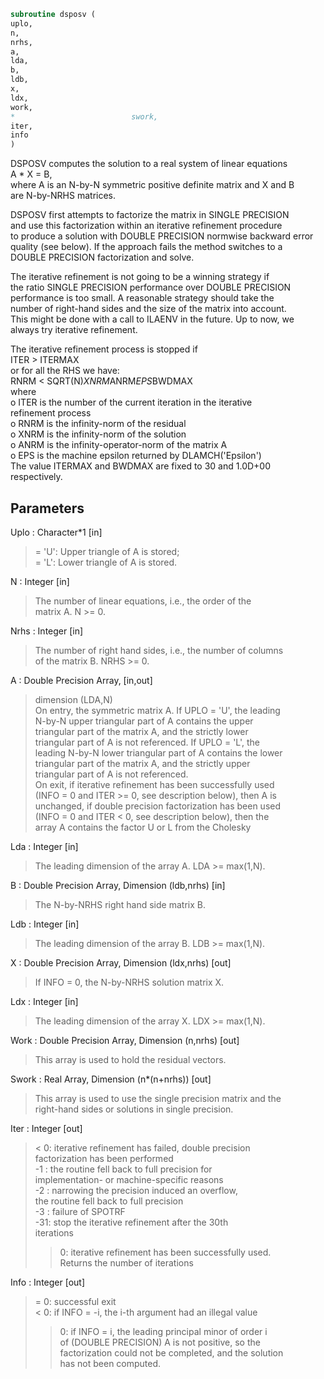 ```fortran  
subroutine dsposv (  
uplo,  
n,  
nrhs,  
a,  
lda,  
b,  
ldb,  
x,  
ldx,  
work,  
*                          swork,  
iter,  
info  
)  
```  
  
DSPOSV computes the solution to a real system of linear equations  
A * X = B,  
where A is an N-by-N symmetric positive definite matrix and X and B  
are N-by-NRHS matrices.  
  
DSPOSV first attempts to factorize the matrix in SINGLE PRECISION  
and use this factorization within an iterative refinement procedure  
to produce a solution with DOUBLE PRECISION normwise backward error  
quality (see below). If the approach fails the method switches to a  
DOUBLE PRECISION factorization and solve.  
  
The iterative refinement is not going to be a winning strategy if  
the ratio SINGLE PRECISION performance over DOUBLE PRECISION  
performance is too small. A reasonable strategy should take the  
number of right-hand sides and the size of the matrix into account.  
This might be done with a call to ILAENV in the future. Up to now, we  
always try iterative refinement.  
  
The iterative refinement process is stopped if  
ITER > ITERMAX  
or for all the RHS we have:  
RNRM < SQRT(N)*XNRM*ANRM*EPS*BWDMAX  
where  
o ITER is the number of the current iteration in the iterative  
refinement process  
o RNRM is the infinity-norm of the residual  
o XNRM is the infinity-norm of the solution  
o ANRM is the infinity-operator-norm of the matrix A  
o EPS is the machine epsilon returned by DLAMCH('Epsilon')  
The value ITERMAX and BWDMAX are fixed to 30 and 1.0D+00  
respectively.  
  
## Parameters  
Uplo : Character*1 [in]  
> = 'U':  Upper triangle of A is stored;  
> = 'L':  Lower triangle of A is stored.  
  
N : Integer [in]  
> The number of linear equations, i.e., the order of the  
> matrix A.  N >= 0.  
  
Nrhs : Integer [in]  
> The number of right hand sides, i.e., the number of columns  
> of the matrix B.  NRHS >= 0.  
  
A : Double Precision Array, [in,out]  
> dimension (LDA,N)  
> On entry, the symmetric matrix A.  If UPLO = 'U', the leading  
> N-by-N upper triangular part of A contains the upper  
> triangular part of the matrix A, and the strictly lower  
> triangular part of A is not referenced.  If UPLO = 'L', the  
> leading N-by-N lower triangular part of A contains the lower  
> triangular part of the matrix A, and the strictly upper  
> triangular part of A is not referenced.  
> On exit, if iterative refinement has been successfully used  
> (INFO = 0 and ITER >= 0, see description below), then A is  
> unchanged, if double precision factorization has been used  
> (INFO = 0 and ITER < 0, see description below), then the  
> array A contains the factor U or L from the Cholesky  
  
Lda : Integer [in]  
> The leading dimension of the array A.  LDA >= max(1,N).  
  
B : Double Precision Array, Dimension (ldb,nrhs) [in]  
> The N-by-NRHS right hand side matrix B.  
  
Ldb : Integer [in]  
> The leading dimension of the array B.  LDB >= max(1,N).  
  
X : Double Precision Array, Dimension (ldx,nrhs) [out]  
> If INFO = 0, the N-by-NRHS solution matrix X.  
  
Ldx : Integer [in]  
> The leading dimension of the array X.  LDX >= max(1,N).  
  
Work : Double Precision Array, Dimension (n,nrhs) [out]  
> This array is used to hold the residual vectors.  
  
Swork : Real Array, Dimension (n*(n+nrhs)) [out]  
> This array is used to use the single precision matrix and the  
> right-hand sides or solutions in single precision.  
  
Iter : Integer [out]  
> < 0: iterative refinement has failed, double precision  
> factorization has been performed  
> -1 : the routine fell back to full precision for  
> implementation- or machine-specific reasons  
> -2 : narrowing the precision induced an overflow,  
> the routine fell back to full precision  
> -3 : failure of SPOTRF  
> -31: stop the iterative refinement after the 30th  
> iterations  
> > 0: iterative refinement has been successfully used.  
> Returns the number of iterations  
  
Info : Integer [out]  
> = 0:  successful exit  
> < 0:  if INFO = -i, the i-th argument had an illegal value  
> > 0:  if INFO = i, the leading principal minor of order i  
> of (DOUBLE PRECISION) A is not positive, so the  
> factorization could not be completed, and the solution  
> has not been computed.  
  
